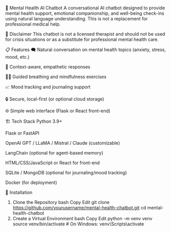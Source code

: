 🧠 Mental Health AI Chatbot
A conversational AI chatbot designed to provide mental health support, emotional companionship, and well-being check-ins using natural language understanding. This is not a replacement for professional medical help.

🚨 Disclaimer
This chatbot is not a licensed therapist and should not be used for crisis situations or as a substitute for professional mental health care.

📋 Features
🗨️ Natural conversation on mental health topics (anxiety, stress, mood, etc.)

🔄 Context-aware, empathetic responses

🧘‍♀️ Guided breathing and mindfulness exercises

📈 Mood tracking and journaling support

🔒 Secure, local-first (or optional cloud storage)

🌐 Simple web interface (Flask or React front-end)

🏗️ Tech Stack
Python 3.9+

Flask or FastAPI

OpenAI GPT / LLaMA / Mistral / Claude (customizable)

LangChain (optional for agent-based memory)

HTML/CSS/JavaScript or React for front-end

SQLite / MongoDB (optional for journaling/mood tracking)

Docker (for deployment)

🔧 Installation
1. Clone the Repository
bash
Copy
Edit
git clone https://github.com/yourusername/mental-health-chatbot.git
cd mental-health-chatbot
2. Create a Virtual Environment
bash
Copy
Edit
python -m venv venv
source venv/bin/activate  # On Windows: venv\Scripts\activate
